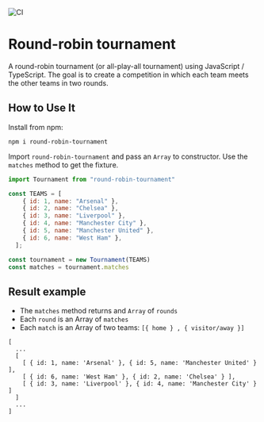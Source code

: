 ![CI](https://github.com/iassia/round-robin-tournament/workflows/CI/badge.svg)


# Round-robin tournament

A round-robin tournament (or all-play-all tournament) using JavaScript / TypeScript.
The goal is to create a competition in which each team meets the other teams in two rounds.

## How to Use It

Install from npm:

`npm i round-robin-tournament`

Import `round-robin-tournament` and pass an `Array` to constructor.
Use the `matches` method to get the fixture.

```js
import Tournament from "round-robin-tournament"

const TEAMS = [
    { id: 1, name: "Arsenal" },
    { id: 2, name: "Chelsea" },
    { id: 3, name: "Liverpool" },
    { id: 4, name: "Manchester City" },
    { id: 5, name: "Manchester United" },
    { id: 6, name: "West Ham" },
  ];  

const tournament = new Tournament(TEAMS)  
const matches = tournament.matches
```
## Result example

 - The `matches` method returns and `Array` of `rounds`
 - Each `round` is an Array of `matches`
 - Each `match` is an Array of two teams: `[{ home } , { visitor/away }]` 

```
[
  ...
  [
    [ { id: 1, name: 'Arsenal' }, { id: 5, name: 'Manchester United' } ],
    [ { id: 6, name: 'West Ham' }, { id: 2, name: 'Chelsea' } ],
    [ { id: 3, name: 'Liverpool' }, { id: 4, name: 'Manchester City' } ]
  ]
  ...
]
```